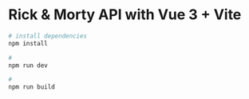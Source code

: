 # Rick & Morty API with Vue 3 + Vite


``` bash
# install dependencies
npm install

#
npm run dev

#
npm run build
```
